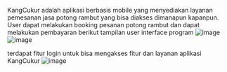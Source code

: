 KangCukur adalah aplikasi berbasis mobile yang menyediakan layanan pemesanan jasa potong rambut yang bisa diakses dimanapun kapanpun. User dapat melakukan booking pesanan potong rambut dan dapat melakukan pembayaran
berikut tampilan user interface program 
![image](https://github.com/shilnaprdisa/AplikasiTukangCukur/assets/113671337/9eb3c67c-8150-4680-a0dc-0a7a8c6d3bec)
![image](https://github.com/shilnaprdisa/AplikasiTukangCukur/assets/113671337/0580c9b6-7604-4c3c-a73f-339ed2d22614)

terdapat fitur login untuk bisa mengakses fitur dan layanan aplikasi KangCukur
![image](https://github.com/shilnaprdisa/AplikasiTukangCukur/assets/113671337/d9b4d53c-54ec-439a-af40-1f16dee81dec)
